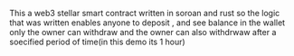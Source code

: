 This a web3 stellar smart contract written in soroan and rust
so the logic that was written enables anyone to deposit , and see balance in the wallet 
only the owner can withdraw
and the owner can also withdrwaw after a soecified period of time(in this demo its 1 hour)
